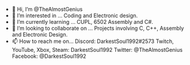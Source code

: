 - 👋 Hi, I’m @TheAlmostGenius
- 👀 I’m interested in ... Coding and Electronic design.
- 🌱 I’m currently learning ... CUPL, 6502 Assembly and C#.
- 💞️ I’m looking to collaborate on ... Projects involving C, C++, Assembly and Electronic Design.
- 📫 How to reach me on... Discord: DarkestSoul1992#2573
                            Twitch, YouTube, Xbox, Steam: DarkestSoul1992
                            Twitter: @TheAlmostGenius
                            Facebook: @DarkestSoul1992
<!---
TheAlmostGenius/TheAlmostGenius is a ✨ special ✨ repository because its `README.md` (this file) appears on your GitHub profile.
You can click the Preview link to take a look at your changes.
--->
